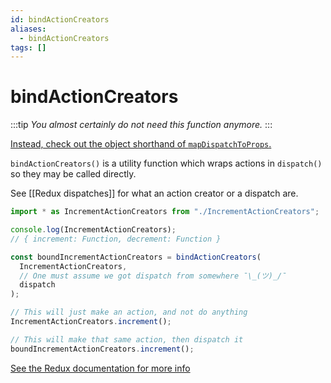 ```yaml
---
id: bindActionCreators
aliases:
  - bindActionCreators
tags: []
---
```


# bindActionCreators

:::tip
_You almost certainly do not need this function anymore._
:::

[Instead, check out the object shorthand of `mapDispatchToProps`.](https://react-redux.js.org/using-react-redux/connect-mapdispatch#defining-mapdispatchtoprops-as-an-object)

`bindActionCreators()` is a utility function which wraps actions in `dispatch()` so they may be called directly.

See [[Redux dispatches]] for what an action creator or a dispatch are.

```js
import * as IncrementActionCreators from "./IncrementActionCreators";

console.log(IncrementActionCreators);
// { increment: Function, decrement: Function }

const boundIncrementActionCreators = bindActionCreators(
  IncrementActionCreators,
  // One must assume we got dispatch from somewhere ¯\_(ツ)_/¯
  dispatch
);

// This will just make an action, and not do anything
IncrementActionCreators.increment();

// This will make that same action, then dispatch it
boundIncrementActionCreators.increment();
```

[See the Redux documentation for more info](https://redux.js.org/api/bindactioncreators)
